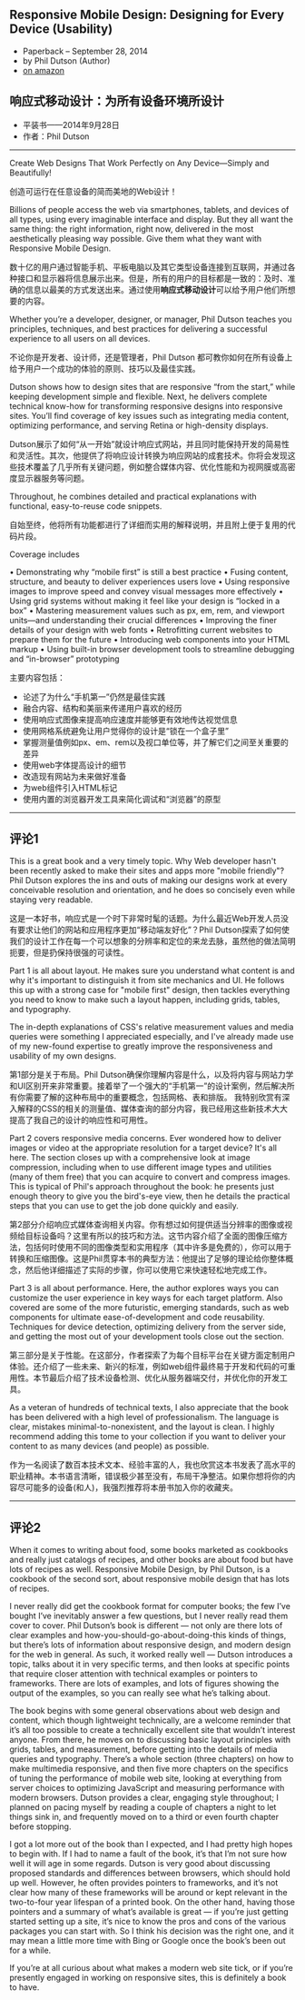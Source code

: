 
## Responsive Mobile Design: Designing for Every Device (Usability) 
- Paperback – September 28, 2014
- by Phil Dutson (Author)
- [on amazon](http://www.amazon.com/Responsive-Mobile-Design-Designing-Usability/dp/0133888215)


## 响应式移动设计：为所有设备环境所设计
- 平装书——2014年9月28日
- 作者：Phil Dutson



---- 
Create Web Designs That Work Perfectly on Any Device—Simply and Beautifully! 

创造可运行在任意设备的简而美地的Web设计！

Billions of people access the web via smartphones, tablets, and devices of all types, using every imaginable interface and display. But they all want the same thing: the right information, right now, delivered in the most aesthetically pleasing way possible. Give them what they want with Responsive Mobile Design.

数十亿的用户通过智能手机、平板电脑以及其它类型设备连接到互联网，并通过各种接口和显示器将信息展示出来。但是，所有的用户的目标都是一致的：及时、准确的信息以最美的方式发送出来。通过使用**响应式移动设计**可以给予用户他们所想要的内容。

Whether you’re a developer, designer, or manager, Phil Dutson teaches you principles, techniques, and best practices for delivering a successful experience to all users on all devices.

不论你是开发者、设计师，还是管理者，Phil Dutson 都可教你如何在所有设备上给予用户一个成功的体验的原则、技巧以及最佳实践。

Dutson shows how to design sites that are responsive “from the start,” while keeping development simple and flexible. Next, he delivers complete technical know-how for transforming responsive designs into responsive sites. You’ll find coverage of key issues such as integrating media content, optimizing performance, and serving Retina or high-density displays.

Dutson展示了如何“从一开始”就设计响应式网站，并且同时能保持开发的简易性和灵活性。其次，他提供了将响应设计转换为响应网站的成套技术。你将会发现这些技术覆盖了几乎所有关键问题，例如整合媒体内容、优化性能和为视网膜或高密度显示器服务等问题。

Throughout, he combines detailed and practical explanations with functional, easy-to-reuse code snippets. 

自始至终，他将所有功能都进行了详细而实用的解释说明，并且附上便于复用的代码片段。

Coverage includes

•    Demonstrating why “mobile first” is still a best practice
•    Fusing content, structure, and beauty to deliver experiences users love
•    Using responsive images to improve speed and convey visual messages more effectively
•    Using grid systems without making it feel like your design is “locked in a box”
•    Mastering measurement values such as px, em, rem, and viewport units—and understanding their crucial differences
•    Improving the finer details of your design with web fonts
•    Retrofitting current websites to prepare them for the future
•    Introducing web components into your HTML markup
•    Using built-in browser development tools to streamline debugging and “in-browser” prototyping

主要内容包括：

- 论述了为什么“手机第一”仍然是最佳实践
- 融合内容、结构和美丽来传递用户喜欢的经历
- 使用响应式图像来提高响应速度并能够更有效地传达视觉信息
- 使用网格系统避免让用户觉得你的设计是“锁在一个盒子里”
- 掌握测量值例如px、em、rem以及视口单位等，并了解它们之间至关重要的差异
- 使用web字体提高设计的细节
- 改造现有网站为未来做好准备
- 为web组件引入HTML标记
- 使用内置的浏览器开发工具来简化调试和“浏览器”的原型

----

## 评论1

This is a great book and a very timely topic. Why Web developer hasn't been recently asked to make their sites and apps more "mobile friendly"? Phil Dutson explores the ins and outs of making our designs work at every conceivable resolution and orientation, and he does so concisely even while staying very readable.

这是一本好书，响应式是一个时下非常时髦的话题。为什么最近Web开发人员没有要求让他们的网站和应用程序更加“移动端友好化”？Phil Dutson探索了如何使我们的设计工作在每一个可以想象的分辨率和定位的来龙去脉，虽然他的做法简明扼要，但是扔保持很强的可读性。

Part 1 is all about layout. He makes sure you understand what content is and why it's important to distinguish it from site mechanics and UI. He follows this up with a strong case for "mobile first" design, then tackles everything you need to know to make such a layout happen, including grids, tables, and typography. 

The in-depth explanations of CSS's relative measurement values and media queries were something I appreciated especially, and I've already made use of my new-found expertise to greatly improve the responsiveness and usability of my own designs.

第1部分是关于布局。Phil Dutson确保你理解内容是什么，以及将内容与网站力学和UI区别开来非常重要。接着举了一个强大的“手机第一”的设计案例，然后解决所有你需要了解的这种布局中的重要概念，包括网格、表和排版。
我特别欣赏有深入解释的CSS的相关的测量值、媒体查询的部分内容，我已经用这些新技术大大提高了我自己的设计的响应性和可用性。

Part 2 covers responsive media concerns. Ever wondered how to deliver images or video at the appropriate resolution for a target device? It's all here. The section closes up with a comprehensive look at image compression, including when to use different image types and utilities (many of them free) that you can acquire to convert and compress images. This is typical of Phil's approach throughout the book: he presents just enough theory to give you the bird's-eye view, then he details the practical steps that you can use to get the job done quickly and easily.

第2部分介绍响应式媒体查询相关内容。你有想过如何提供适当分辨率的图像或视频给目标设备吗？这里有所以的技巧和方法。这节内容介绍了全面的图像压缩方法，包括何时使用不同的图像类型和实用程序（其中许多是免费的），你可以用于转换和压缩图像。这是Phil贯穿本书的典型方法：他提出了足够的理论给你整体概念，然后他详细描述了实际的步骤，你可以使用它来快速轻松地完成工作。

Part 3 is all about performance. Here, the author explores ways you can customize the user experience in key ways for each target platform. Also covered are some of the more futuristic, emerging standards, such as web components for ultimate ease-of-development and code reusability. Techniques for device detection, optimizing delivery from the server side, and getting the most out of your development tools close out the section.

第三部分是关于性能。在这部分，作者探索了为每个目标平台在关键方面定制用户体验。还介绍了一些未来、新兴的标准，例如web组件最终易于开发和代码的可重用性。本节最后介绍了技术设备检测、优化从服务器端交付，并优化你的开发工具。

As a veteran of hundreds of technical texts, I also appreciate that the book has been delivered with a high level of professionalism. The language is clear, mistakes minimal-to-nonexistent, and the layout is clean. I highly recommend adding this tome to your collection if you want to deliver your content to as many devices (and people) as possible.

作为一名阅读了数百本技术文本、经验丰富的人，我也欣赏这本书发表了高水平的职业精神。本书语言清晰，错误极少甚至没有，布局干净整洁。如果你想将你的内容尽可能多的设备(和人)，我强烈推荐将本册书加入你的收藏夹。

----
## 评论2
When it comes to writing about food, some books marketed as cookbooks and really just catalogs of recipes, and other books are about food but have lots of recipes as well. Responsive Mobile Design, by Phil Dutson, is a cookbook of the second sort, about responsive mobile design that has lots of recipes.

I never really did get the cookbook format for computer books; the few I’ve bought I’ve inevitably answer a few questions, but I never really read them cover to cover. Phil Dutson’s book is different — not only are there lots of clear examples and how-you-should-go-about-doing-this kinds of things, but there’s lots of information about responsive design, and modern design for the web in general. As such, it worked really well — Dutson introduces a topic, talks about it in very specific terms, and then looks at specific points that require closer attention with technical examples or pointers to frameworks. There are lots of examples, and lots of figures showing the output of the examples, so you can really see what he’s talking about.

The book begins with some general observations about web design and content, which though lightweight technically, are a welcome reminder that it’s all too possible to create a technically excellent site that wouldn’t interest anyone. From there, he moves on to discussing basic layout principles with grids, tables, and measurement, before getting into the details of media queries and typography. There’s a whole section (three chapters) on how to make multimedia responsive, and then five more chapters on the specifics of tuning the performance of mobile web site, looking at everything from server choices to optimizing JavaScript and measuring performance with modern browsers. Dutson provides a clear, engaging style throughout; I planned on pacing myself by reading a couple of chapters a night to let things sink in, and frequently moved on to a third or even fourth chapter before stopping.

I got a lot more out of the book than I expected, and I had pretty high hopes to begin with. If I had to name a fault of the book, it’s that I’m not sure how well it will age in some regards. Dutson is very good about discussing proposed standards and differences between browsers, which should hold up well. However, he often provides pointers to frameworks, and it’s not clear how many of these frameworks will be around or kept relevant in the two-to-four year lifespan of a printed book. On the other hand, having those pointers and a summary of what’s available is great — if you’re just getting started setting up a site, it’s nice to know the pros and cons of the various packages you can start with. So I think his decision was the right one, and it may mean a little more time with Bing or Google once the book’s been out for a while.

If you’re at all curious about what makes a modern web site tick, or if you’re presently engaged in working on responsive sites, this is definitely a book to have.
